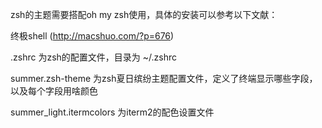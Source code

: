 zsh的主题需要搭配oh my zsh使用，具体的安装可以参考以下文献：

终极shell (http://macshuo.com/?p=676)

.zshrc 为zsh的配置文件，目录为 ~/.zshrc

summer.zsh-theme 为zsh夏日缤纷主题配置文件，定义了终端显示哪些字段，以及每个字段用啥颜色

summer_light.itermcolors 为iterm2的配色设置文件
